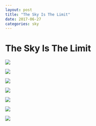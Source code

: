 ```yaml
---
layout: post
title: "The Sky Is The Limit"
date: 2017-06-27
categories: sky
---
```


# The Sky Is The Limit

![](http://i.imgur.com/fwo7rpK.jpg)



![](http://i.imgur.com/HcasiR9.jpg)



![](http://i.imgur.com/Grhw5BP.jpg)



![](http://i.imgur.com/kfeKwuZ.jpg)



![](http://i.imgur.com/sJaGx0Q.jpg)



![](http://i.imgur.com/hBsi0Z9.jpg)



![](http://i.imgur.com/rAahYQB.jpg?1)
